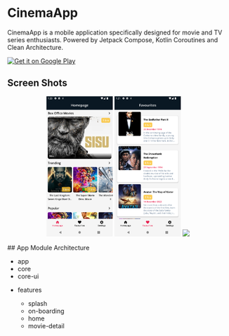 # CinemaApp
<p> CinemaApp is a mobile application specifically designed for movie and TV series enthusiasts.  Powered by Jetpack Compose, Kotlin Coroutines and Clean Architecture.
</p>
<a href="https://play.google.com/store/apps/details?id=com.yunuscagliyan.cinemaapp" target="_blank"><img src="https://play.google.com/intl/en_us/badges/images/generic/en-play-badge.png" alt="Get it on Google Play" height="90"/></a>

## Screen Shots
<p align="center">
<img src="https://github.com/YunusCag/CinemaAppV3/blob/master/screenshots/Anasayfa.png?raw=true" width="30%" />
<img src="https://github.com/YunusCag/CinemaAppV3/blob/master/screenshots/Favoriler.png?raw=true" width="30%" />
<img src="https://github.com/YunusCag/CinemaAppV3/blob/master/screenshots/Detay%20Sayfas%C4%B1.png?raw=true" width="30%" />
</p>
## App Module Architecture
<div>
  <ul>
     <li>app</li>
    <li>core</li>
     <li>core-ui</li>
    <li> <p>features </p>
        <ul>
           <li> splash</li>
           <li> on-boarding</li>
           <li> home</li>
           <li> movie-detail</li>
        </ul>
     </p>
     </li>
     
   </ul>
   </div>
